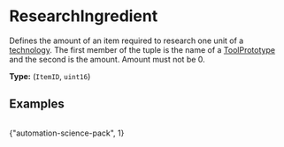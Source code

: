 # ResearchIngredient

Defines the amount of an item required to research one unit of a [technology](prototype:TechnologyPrototype). The first member of the tuple is the name of a [ToolPrototype](prototype:ToolPrototype) and the second is the amount. Amount must not be 0.

**Type:** (`ItemID`, `uint16`)

## Examples

```
```
{"automation-science-pack", 1}
```
```

